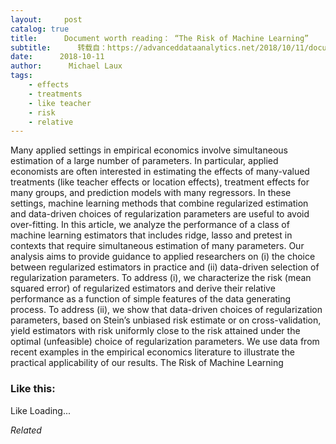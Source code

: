 ```yaml
---
layout:     post
catalog: true
title:      Document worth reading： “The Risk of Machine Learning”
subtitle:      转载自：https://advanceddataanalytics.net/2018/10/11/document-worth-reading-the-risk-of-machine-learning/
date:      2018-10-11
author:      Michael Laux
tags:
    - effects
    - treatments
    - like teacher
    - risk
    - relative
---
```


Many applied settings in empirical economics involve simultaneous estimation of a large number of parameters. In particular, applied economists are often interested in estimating the effects of many-valued treatments (like teacher effects or location effects), treatment effects for many groups, and prediction models with many regressors. In these settings, machine learning methods that combine regularized estimation and data-driven choices of regularization parameters are useful to avoid over-fitting. In this article, we analyze the performance of a class of machine learning estimators that includes ridge, lasso and pretest in contexts that require simultaneous estimation of many parameters. Our analysis aims to provide guidance to applied researchers on (i) the choice between regularized estimators in practice and (ii) data-driven selection of regularization parameters. To address (i), we characterize the risk (mean squared error) of regularized estimators and derive their relative performance as a function of simple features of the data generating process. To address (ii), we show that data-driven choices of regularization parameters, based on Stein’s unbiased risk estimate or on cross-validation, yield estimators with risk uniformly close to the risk attained under the optimal (unfeasible) choice of regularization parameters. We use data from recent examples in the empirical economics literature to illustrate the practical applicability of our results. The Risk of Machine Learning





### Like this:

Like Loading...


*Related*

